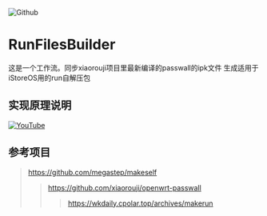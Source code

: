 ![Github](https://img.shields.io/badge/Passwall.run-123456?logo=github&logoColor=fff&labelColor=green&style=for-the-badge) 
# RunFilesBuilder
这是一个工作流。同步xiaorouji项目里最新编译的passwall的ipk文件 生成适用于iStoreOS用的run自解压包<br>

## 实现原理说明 
[![YouTube](https://img.shields.io/badge/YouTube-123456?logo=youtube&labelColor=ff0000)](https://youtu.be/p76u8krTh08)


## 参考项目
> https://github.com/megastep/makeself
> > https://github.com/xiaorouji/openwrt-passwall
> > > https://wkdaily.cpolar.top/archives/makerun
